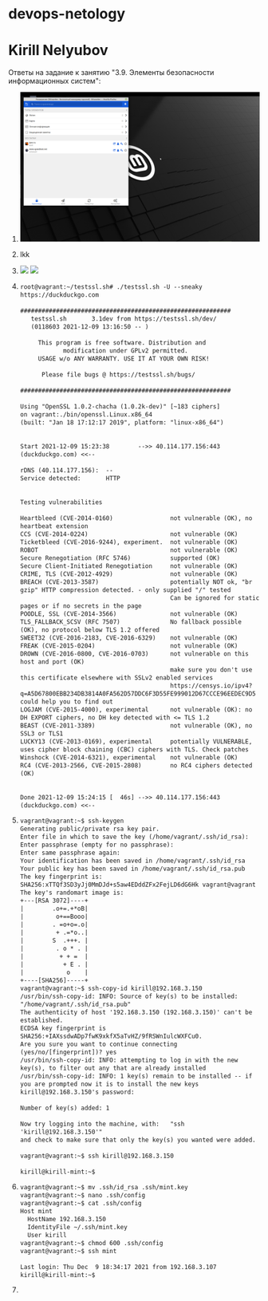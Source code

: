 # devops-netology
# Kirill Nelyubov

Ответы на задание к занятию "3.9. Элементы безопасности информационных систем":

1. <img src="Снимок экрана в 2021-12-09 00-58-08.png"/>
2. lkk
3. <img src="/home/kirill/git/devops-netology/Снимок экрана в 2021-12-09 18-11-27.png"/>
   <img src="/home/kirill/git/devops-netology/Снимок экрана в 2021-12-09 18-11-39.png"/>

4.     root@vagrant:~/testssl.sh# ./testssl.sh -U --sneaky https://duckduckgo.com
      
       ###########################################################
          testssl.sh       3.1dev from https://testssl.sh/dev/
          (0118603 2021-12-09 13:16:50 -- )
      
            This program is free software. Distribution and
                   modification under GPLv2 permitted.
            USAGE w/o ANY WARRANTY. USE IT AT YOUR OWN RISK!
      
             Please file bugs @ https://testssl.sh/bugs/
      
       ###########################################################
    
       Using "OpenSSL 1.0.2-chacha (1.0.2k-dev)" [~183 ciphers]
       on vagrant:./bin/openssl.Linux.x86_64
       (built: "Jan 18 17:12:17 2019", platform: "linux-x86_64")
      
      
       Start 2021-12-09 15:23:38        -->> 40.114.177.156:443 (duckduckgo.com) <<--
      
       rDNS (40.114.177.156):  --
       Service detected:       HTTP
      
      
       Testing vulnerabilities 
      
       Heartbleed (CVE-2014-0160)                not vulnerable (OK), no heartbeat extension
       CCS (CVE-2014-0224)                       not vulnerable (OK)
       Ticketbleed (CVE-2016-9244), experiment.  not vulnerable (OK)
       ROBOT                                     not vulnerable (OK)
       Secure Renegotiation (RFC 5746)           supported (OK)
       Secure Client-Initiated Renegotiation     not vulnerable (OK)
       CRIME, TLS (CVE-2012-4929)                not vulnerable (OK)
       BREACH (CVE-2013-3587)                    potentially NOT ok, "br gzip" HTTP compression detected. - only supplied "/" tested
                                                 Can be ignored for static pages or if no secrets in the page
       POODLE, SSL (CVE-2014-3566)               not vulnerable (OK)
       TLS_FALLBACK_SCSV (RFC 7507)              No fallback possible (OK), no protocol below TLS 1.2 offered
       SWEET32 (CVE-2016-2183, CVE-2016-6329)    not vulnerable (OK)
       FREAK (CVE-2015-0204)                     not vulnerable (OK)
       DROWN (CVE-2016-0800, CVE-2016-0703)      not vulnerable on this host and port (OK)
                                                 make sure you don't use this certificate elsewhere with SSLv2 enabled services
                                                 https://censys.io/ipv4?q=A5D67800EBB234DB3814A0FA562D57DDC6F3D55FE999012D67CCCE96EEDEC9D5 could help you to find out
       LOGJAM (CVE-2015-4000), experimental      not vulnerable (OK): no DH EXPORT ciphers, no DH key detected with <= TLS 1.2
       BEAST (CVE-2011-3389)                     not vulnerable (OK), no SSL3 or TLS1
       LUCKY13 (CVE-2013-0169), experimental     potentially VULNERABLE, uses cipher block chaining (CBC) ciphers with TLS. Check patches
       Winshock (CVE-2014-6321), experimental    not vulnerable (OK)
       RC4 (CVE-2013-2566, CVE-2015-2808)        no RC4 ciphers detected (OK)
      
      
       Done 2021-12-09 15:24:15 [  46s] -->> 40.114.177.156:443 (duckduckgo.com) <<--
5.     vagrant@vagrant:~$ ssh-keygen
       Generating public/private rsa key pair.
       Enter file in which to save the key (/home/vagrant/.ssh/id_rsa): 
       Enter passphrase (empty for no passphrase): 
       Enter same passphrase again: 
       Your identification has been saved in /home/vagrant/.ssh/id_rsa
       Your public key has been saved in /home/vagrant/.ssh/id_rsa.pub
       The key fingerprint is:
       SHA256:xTTQf3SD3yJj0MmDJd+s5aw4EDddZFx2FejLD6dG6Hk vagrant@vagrant
       The key's randomart image is:
       +---[RSA 3072]----+
       |        .o+=.+*oB|
       |         o+==Booo|
       |        . =o+o=.o|
       |         + .=*o..|
       |        S  .+++. |
       |         . o * . |
       |          + + =  |
       |           + E . |
       |            o    |
       +----[SHA256]-----+
       vagrant@vagrant:~$ ssh-copy-id kirill@192.168.3.150
       /usr/bin/ssh-copy-id: INFO: Source of key(s) to be installed: "/home/vagrant/.ssh/id_rsa.pub"
       The authenticity of host '192.168.3.150 (192.168.3.150)' can't be established.
       ECDSA key fingerprint is SHA256:+IAXssdwADp7fwK9xkfX5aTvHZ/9fRSWnIulcWXFCu0.
       Are you sure you want to continue connecting (yes/no/[fingerprint])? yes
       /usr/bin/ssh-copy-id: INFO: attempting to log in with the new key(s), to filter out any that are already installed
       /usr/bin/ssh-copy-id: INFO: 1 key(s) remain to be installed -- if you are prompted now it is to install the new keys
       kirill@192.168.3.150's password: 
       
       Number of key(s) added: 1
       
       Now try logging into the machine, with:   "ssh 'kirill@192.168.3.150'"
       and check to make sure that only the key(s) you wanted were added.
       
       vagrant@vagrant:~$ ssh kirill@192.168.3.150
       
       kirill@kirill-mint:~$ 
6.     vagrant@vagrant:~$ mv .ssh/id_rsa .ssh/mint.key
       vagrant@vagrant:~$ nano .ssh/config
       vagrant@vagrant:~$ cat .ssh/config
       Host mint
         HostName 192.168.3.150
         IdentityFile ~/.ssh/mint.key
         User kirill
       vagrant@vagrant:~$ chmod 600 .ssh/config
       vagrant@vagrant:~$ ssh mint
       
       Last login: Thu Dec  9 18:34:17 2021 from 192.168.3.107
       kirill@kirill-mint:~$
7. 




